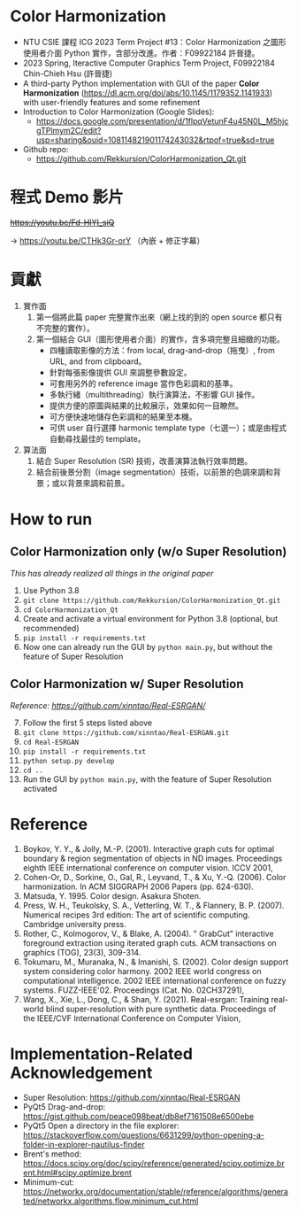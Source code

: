 # Color Harmonization

+ NTU CSIE 課程 ICG 2023 Term Project #13：Color Harmonization 之圖形使用者介面 Python 實作，含部分改進。作者：F09922184 許晉捷。
+ 2023 Spring, Iteractive Computer Graphics Term Project, F09922184 Chin-Chieh Hsu (許晉捷)
+ A third-party Python implementation with GUI of the paper **Color Harmonization** (https://dl.acm.org/doi/abs/10.1145/1179352.1141933) with user-friendly features and some refinement
+ Introduction to Color Harmonization (Google Slides):
    + https://docs.google.com/presentation/d/1flpqVetunF4u45N0L_M5hjcgTPlmym2C/edit?usp=sharing&ouid=108114821901174243032&rtpof=true&sd=true
+ Github repo:
    + https://github.com/Rekkursion/ColorHarmonization_Qt.git

# 程式 Demo 影片

~~https://youtu.be/Fd-HIYI_siQ~~

→ https://youtu.be/CTHk3Gr-orY （內嵌 + 修正字幕）

# 貢獻

1. 實作面
    1. 第一個將此篇 paper 完整實作出來（網上找的到的 open source 都只有不完整的實作）。
    1. 第一個結合 GUI（圖形使用者介面）的實作，含多項完整且細緻的功能。
        + 四種讀取影像的方法：from local, drag-and-drop（拖曳）, from URL, and from clipboard。
        + 針對每張影像提供 GUI 來調整參數設定。
        + 可套用另外的 reference image 當作色彩調和的基準。
        + 多執行緒（multithreading）執行演算法，不影響 GUI 操作。
        + 提供方便的原圖與結果的比較展示，效果如何一目瞭然。
        + 可方便快速地儲存色彩調和的結果至本機。
        + 可供 user 自行選擇 harmonic template type（七選一）；或是由程式自動尋找最佳的 template。
1. 算法面
    1. 結合 Super Resolution (SR) 技術，改善演算法執行效率問題。
    1. 結合前後景分割（image segmentation）技術，以前景的色調來調和背景；或以背景來調和前景。

# How to run

## Color Harmonization only (w/o Super Resolution)

*This has already realized all things in the original paper*

1. Use Python 3.8
1. ```git clone https://github.com/Rekkursion/ColorHarmonization_Qt.git```
1. ```cd ColorHarmonization_Qt```
1. Create and activate a virtual environment for Python 3.8 (optional, but recommended)
1. ```pip install -r requirements.txt```
1. Now one can already run the GUI by ```python main.py```, but without the feature of Super Resolution

## Color Harmonization w/ Super Resolution

*Reference: https://github.com/xinntao/Real-ESRGAN/*

7. Follow the first 5 steps listed above
1. ```git clone https://github.com/xinntao/Real-ESRGAN.git```
1. ```cd Real-ESRGAN```
1. ```pip install -r requirements.txt```
1. ```python setup.py develop```
1. ```cd ..```
1. Run the GUI by ```python main.py```, with the feature of Super Resolution activated

# Reference

1. Boykov, Y. Y., & Jolly, M.-P. (2001). Interactive graph cuts for optimal boundary & region segmentation of objects in ND images. Proceedings eighth IEEE international conference on computer vision. ICCV 2001, 
1. Cohen-Or, D., Sorkine, O., Gal, R., Leyvand, T., & Xu, Y.-Q. (2006). Color harmonization. In ACM SIGGRAPH 2006 Papers (pp. 624-630).
1. Matsuda, Y. 1995. Color design. Asakura Shoten.
1. Press, W. H., Teukolsky, S. A., Vetterling, W. T., & Flannery, B. P. (2007). Numerical recipes 3rd edition: The art of scientific computing. Cambridge university press. 
1. Rother, C., Kolmogorov, V., & Blake, A. (2004). " GrabCut" interactive foreground extraction using iterated graph cuts. ACM transactions on graphics (TOG), 23(3), 309-314. 
1. Tokumaru, M., Muranaka, N., & Imanishi, S. (2002). Color design support system considering color harmony. 2002 IEEE world congress on computational intelligence. 2002 IEEE international conference on fuzzy systems. FUZZ-IEEE'02. Proceedings (Cat. No. 02CH37291), 
1. Wang, X., Xie, L., Dong, C., & Shan, Y. (2021). Real-esrgan: Training real-world blind super-resolution with pure synthetic data. Proceedings of the IEEE/CVF International Conference on Computer Vision, 


# Implementation-Related Acknowledgement

+ Super Resolution: https://github.com/xinntao/Real-ESRGAN
+ PyQt5 Drag-and-drop: https://gist.github.com/peace098beat/db8ef7161508e6500ebe
+ PyQt5 Open a directory in the file explorer: https://stackoverflow.com/questions/6631299/python-opening-a-folder-in-explorer-nautilus-finder
+ Brent's method: https://docs.scipy.org/doc/scipy/reference/generated/scipy.optimize.brent.html#scipy.optimize.brent
+ Minimum-cut: https://networkx.org/documentation/stable/reference/algorithms/generated/networkx.algorithms.flow.minimum_cut.html